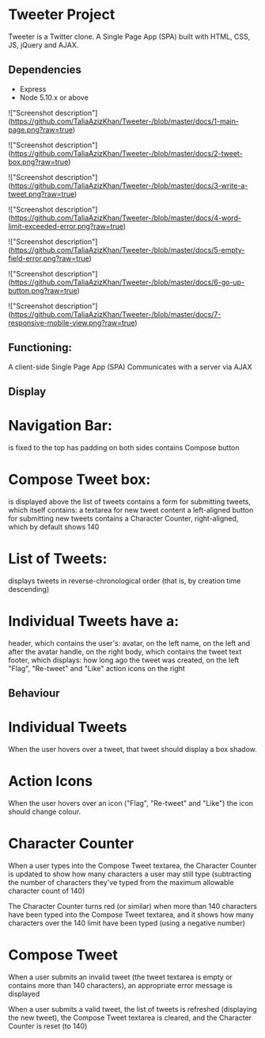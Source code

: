 # Tweeter Project

Tweeter is a Twitter clone. A Single Page App (SPA) built with HTML, CSS, JS, jQuery and AJAX.


## Dependencies
- Express
- Node 5.10.x or above


!["Screenshot description"] (https://github.com/TaliaAzizKhan/Tweeter-/blob/master/docs/1-main-page.png?raw=true)

!["Screenshot description"] (https://github.com/TaliaAzizKhan/Tweeter-/blob/master/docs/2-tweet-box.png?raw=true)

!["Screenshot description"] (https://github.com/TaliaAzizKhan/Tweeter-/blob/master/docs/3-write-a-tweet.png?raw=true)

!["Screenshot description"] (https://github.com/TaliaAzizKhan/Tweeter-/blob/master/docs/4-word-limit-exceeded-error.png?raw=true)

!["Screenshot description"] (https://github.com/TaliaAzizKhan/Tweeter-/blob/master/docs/5-empty-field-error.png?raw=true)

!["Screenshot description"] (https://github.com/TaliaAzizKhan/Tweeter-/blob/master/docs/6-go-up-button.png?raw=true)

!["Screenshot description"] (https://github.com/TaliaAzizKhan/Tweeter-/blob/master/docs/7-responsive-mobile-view.png?raw=true)




## Functioning:
A client-side Single Page App (SPA)
Communicates with a server via AJAX

## Display 

# Navigation Bar:
is fixed to the top
has padding on both sides
contains Compose button

# Compose Tweet box:
is displayed above the list of tweets
contains a form for submitting tweets, which itself contains:
a textarea for new tweet content
a left-aligned button for submitting new tweets
contains a Character Counter, right-aligned, which by default shows 140

# List of Tweets:
displays tweets in reverse-chronological order (that is, by creation time descending)

# Individual Tweets have a:
header, which contains the user's:
avatar, on the left
name, on the left and after the avatar
handle, on the right
body, which contains the tweet text
footer, which displays:
how long ago the tweet was created, on the left
"Flag", "Re-tweet" and "Like" action icons on the right

## Behaviour
# Individual Tweets
When the user hovers over a tweet, that tweet should display a box shadow.
# Action Icons
When the user hovers over an icon ("Flag", "Re-tweet" and "Like") the icon should change colour.
# Character Counter
When a user types into the Compose Tweet textarea, the Character Counter is updated to show how many characters a user may still type (subtracting the number of characters they've typed from the maximum allowable character count of 140)

The Character Counter turns red (or similar) when more than 140 characters have been typed into the Compose Tweet textarea, and it shows how many characters over the 140 limit have been typed (using a negative number)

# Compose Tweet
When a user submits an invalid tweet (the tweet textarea is empty or contains more than 140 characters), an appropriate error message is displayed

When a user submits a valid tweet, the list of tweets is refreshed (displaying the new tweet), the Compose Tweet textarea is cleared, and the Character Counter is reset (to 140)
